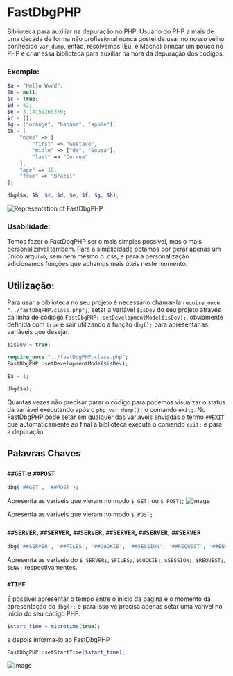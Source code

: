 # FastDbgPHP
Biblioteca para auxiliar na depuração no PHP.
Usuário do PHP a mais de uma decada de forma não profissional nunca gostei de usar no nosso velho conhecido `var_dump`, então, resolvemos (Eu, e Mocno) brincar um pouco no PHP e criar essa biblioteca para auxiliar na hora da depuração dos códigos.

### Exemplo:
```php
$a = "Hello Word";
$b = null;
$c = True;
$d = 42;
$e = 3.14159265359;
$f = [];
$g = ["orange", "banana", "apple"];
$h = [
    "name" => [
        "first" => "Gustavo",
        "midle" => ["de", "Sousa"],
        "last" => "Correa"
    ],
    "age" => 18,
    "from" => "Brazil"
];

dbg($a, $b, $c, $d, $e, $f, $g, $h);
```

![Representation of FastDbgPHP](https://github.com/LePampim/FastDbgPHP/assets/71104962/cc5f35a9-599b-4e41-9bd2-f4308d026aaf)


### Usabilidade:

Temos fazer o FastDbgPHP ser o mais simples possível, mas o mais personalizável também. Para a simplicidade optamos por gerar apenas um único arquivo, sem nem mesmo o .css, e para a personalização adicionamos funções que achamos mais úteis neste momento.

## Utilização:

Para usar a biblioteca no seu projeto é necessário chamar-la `require_once "../fastDbgPHP.class.php";`, setar a variável `$isDev` do seu projeto através da linha de códiogo `FastDbgPHP::setDevelopmentMode($isDev);`, obviamente definida com `true` e sair utilizando a função `dbg();` para apresentar as variáveis que desejar.

```php
$isDev = true;

require_once "../fastDbgPHP.class.php";
FastDbgPHP::setDevelopmentMode($isDev);

$a = 1;

dbg($a);
```

Quantas vezes não precisar parar o código para podemos visuaizar o status da variável executando após o `php var_dump();` o comando `exit;`. No FastDbgPHP pode setar em qualquer das variaveis enviadas o termo `##EXIT` que automaticamente ao final a biblioteca executa o comando `exit;` e para a depuração.

## Palavras Chaves

### `##GET` e `##POST`

```php
dbg('##GET', '##POST');
```

Apresenta as variveis que vieram no modo `$_GET;` ou `$_POST;`; 
![image](https://github.com/LePampim/FastDbgPHP/assets/71104962/9146e620-ade6-40cc-b8be-3c0859ffe0e9)

Apresenta as variveis que vieram no modo `$_POST;`

### `##SERVER`,  `##SERVER`, `##SERVER`, `##SERVER`, `##SERVER`, `##SERVER`

```php
dbg('##SERVER', '##FILES', '##COOKIE', '##SESSION', '##REQUEST', '##ENV');
```

Apresenta as variveis do `$_SERVER;`, `$FILES;`, `$COOKIE;`, `$SESSION;`, `$REQUEST;`, `$ENV;` respectivamentes.

### `#TIME`

É possivel apresentar o tempo entre o inicio da pagina e o momento da apresentação do `dbg();` e para isso vc precisa apenas setar uma varível no inicio do seu código PHP.
```php
$start_time = microtime(true);
```
e depois informa-lo ao FastDbgPHP
```php
FastDbgPHP::setStartTime($start_time);
```

![image](https://github.com/LePampim/FastDbgPHP/assets/71104962/dc4afc57-0761-4084-a964-405b343d7732)



